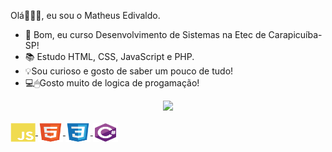 Olá🙋🏼‍♂️, eu sou o Matheus Edivaldo. 

- 📘 Bom, eu curso Desenvolvimento de Sistemas na Etec de Carapicuíba-SP!
- 📚 Estudo HTML, CSS, JavaScript e PHP.
- 💡Sou curioso e gosto de saber um pouco de tudo!
- 💻🖱Gosto muito de logica de progamação!

<div align="center">
  <a href="https://github.com/matheusedivaldo">
  <img height="180em" src="https://github-readme-stats.vercel.app/api?username=matheusedivaldo&show_icons=true&theme=dark&include_all_commits=true&count_private=true"/>
</div>
  <div style="display: inline_block"><br>
  <img align="center" alt="Rafa-Js" height="30" width="40" src="https://raw.githubusercontent.com/devicons/devicon/master/icons/javascript/javascript-plain.svg">
  <img align="center" alt="Rafa-HTML" height="30" width="40" src="https://raw.githubusercontent.com/devicons/devicon/master/icons/html5/html5-original.svg">
  <img align="center" alt="Rafa-CSS" height="30" width="40" src="https://raw.githubusercontent.com/devicons/devicon/master/icons/css3/css3-original.svg">
  <img align="center" alt="Rafa-Csharp" height="30" width="40" src="https://raw.githubusercontent.com/devicons/devicon/master/icons/csharp/csharp-original.svg">
</div>
